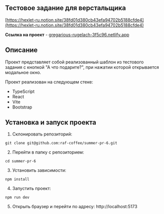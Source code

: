 ## Тестовое задание для верстальщика

[https://hexlet-ru.notion.site/38fd01d380cb43efa94702b5188cfde4](https://hexlet-ru.notion.site/38fd01d380cb43efa94702b5188cfde4)

**Ссылка на проект** - [gregarious-rugelach-3f5c96.netlify.app](https://gregarious-rugelach-3f5c96.netlify.app/)

## Описание

Проект представляет собой реализованный шаблон из тестового задания с кнопкой "А что подарите?", при нажатии которой открывается модальное окно.

Проект реализован на следующем стеке:

- TypeScript
- React
- Vite
- Bootstrap

## Установка и запуск проекта

1. Склонировать репозиторий:

```
git clone git@github.com:raf-coffee/summer-pr-6.git
```

2. Перейти в папку с репозиторием:

```
cd summer-pr-6
```

3. Установить зависимости:

```
npm install
```

4. Запустить проект:

```
npm run dev
```

5. Открыть браузер и перейти по адресу: http://localhost:5173
